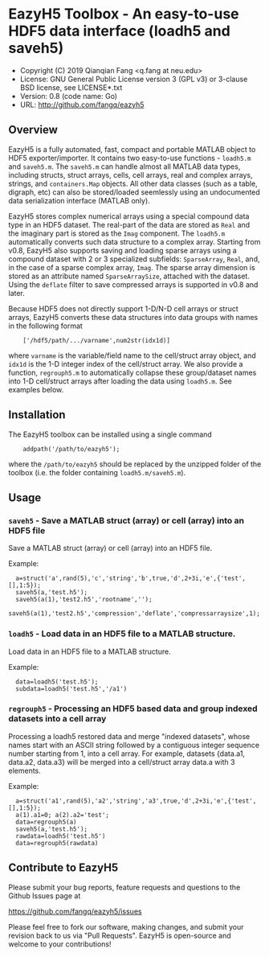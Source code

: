 # EazyH5 Toolbox - An easy-to-use HDF5 data interface (loadh5 and saveh5)

* Copyright (C) 2019  Qianqian Fang <q.fang at neu.edu>
* License: GNU General Public License version 3 (GPL v3) or 3-clause BSD license, see LICENSE*.txt
* Version: 0.8 (code name: Go)
* URL: http://github.com/fangq/eazyh5

## Overview

EazyH5 is a fully automated, fast, compact and portable MATLAB object to HDF5
exporter/importer. It contains two easy-to-use functions - `loadh5.m` and
`saveh5.m`. The `saveh5.m` can handle almost all MATLAB data types, including 
structs, struct arrays, cells, cell arrays, real and complex arrays, strings, 
and `containers.Map` objects. All other data classes (such as a table, digraph, 
etc) can also be stored/loaded seemlessly using an undocumented data serialization 
interface (MATLAB only).

EazyH5 stores complex numerical arrays using a special compound data type in an
HDF5 dataset. The real-part of the data are stored as `Real` and the imaginary
part is stored as the `Imag` component. The `loadh5.m` automatically converts
such data structure to a complex array. Starting from v0.8, EazyH5 also supports
saving and loading sparse arrays using a compound dataset with 2 or 3
specialized subfields: `SparseArray`, `Real`, and, in the case of a sparse
complex array, `Imag`. The sparse array dimension is stored as an attribute
named `SparseArraySize`, attached with the dataset. Using the `deflate` filter
to save compressed arrays is supported in v0.8 and later.

Because HDF5 does not directly support 1-D/N-D cell arrays or struct arrays,
EazyH5 converts these data structures into data groups with names in the 
following format
```
    ['/hdf5/path/.../varname',num2str(idx1d)]
```
where `varname` is the variable/field name to the cell/struct array object, 
and `idx1d` is the 1-D integer index of the cell/struct array. We also provide
a function, `regrouph5.m` to automatically collapse these group/dataset names
into 1-D cell/struct arrays after loading the data using `loadh5.m`. See examples
below.

## Installation

The EazyH5 toolbox can be installed using a single command
```
    addpath('/path/to/eazyh5');
```
where the `/path/to/eazyh5` should be replaced by the unzipped folder
of the toolbox (i.e. the folder containing `loadh5.m/saveh5.m`).

## Usage

### `saveh5` - Save a MATLAB struct (array) or cell (array) into an HDF5 file
Save a MATLAB struct (array) or cell (array) into an HDF5 file.

Example:
```
  a=struct('a',rand(5),'c','string','b',true,'d',2+3i,'e',{'test',[],1:5});
  saveh5(a,'test.h5');
  saveh5(a(1),'test2.h5','rootname','');
  saveh5(a(1),'test2.h5','compression','deflate','compressarraysize',1);
```
### `loadh5` - Load data in an HDF5 file to a MATLAB structure.
Load data in an HDF5 file to a MATLAB structure.

Example:
```
  data=loadh5('test.h5');
  subdata=loadh5('test.h5','/a1')
```
### `regrouph5` - Processing an HDF5 based data and group indexed datasets into a cell array
Processing a loadh5 restored data and merge "indexed datasets", whose
names start with an ASCII string followed by a contiguous integer
sequence number starting from 1, into a cell array. For example,
datasets {data.a1, data.a2, data.a3} will be merged into a cell/struct
array data.a with 3 elements.

Example:
```
  a=struct('a1',rand(5),'a2','string','a3',true,'d',2+3i,'e',{'test',[],1:5});
  a(1).a1=0; a(2).a2='test';
  data=regrouph5(a)
  saveh5(a,'test.h5');
  rawdata=loadh5('test.h5')
  data=regrouph5(rawdata)
```

## Contribute to EazyH5

Please submit your bug reports, feature requests and questions to the Github Issues page at

https://github.com/fangq/eazyh5/issues

Please feel free to fork our software, making changes, and submit your revision back
to us via "Pull Requests". EazyH5 is open-source and welcome to your contributions!

